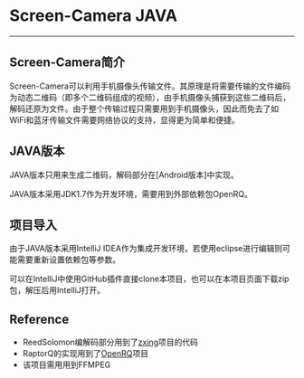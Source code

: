 # Screen-Camera JAVA
---
## Screen-Camera简介
Screen-Camera可以利用手机摄像头传输文件。其原理是将需要传输的文件编码为动态二维码（即多个二维码组成的视频），由手机摄像头捕获到这些二维码后，解码还原为文件。由于整个传输过程只需要用到手机摄像头，因此而免去了如WiFi和蓝牙传输文件需要网络协议的支持，显得更为简单和便捷。
## JAVA版本
JAVA版本只用来生成二维码，解码部分在[Android版本]中实现。

JAVA版本采用JDK1.7作为开发环境，需要用到外部依赖包OpenRQ。
## 项目导入
由于JAVA版本采用IntelliJ IDEA作为集成开发环境，若使用eclipse进行编辑则可能需要重新设置依赖包等参数。

可以在IntelliJ中使用GitHub插件直接clone本项目，也可以在本项目页面下载zip包，解压后用IntelliJ打开。

## Reference
- ReedSolomon编解码部分用到了[zxing]项目的代码
- RaptorQ的实现用到了[OpenRQ]项目
- 该项目需用用到FFMPEG

[zxing]:https://github.com/zxing/zxing
[OpenRQ]:https://github.com/openrq-team/OpenRQ
